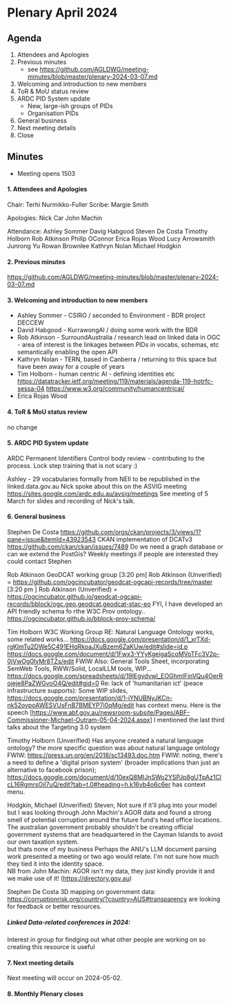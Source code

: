 # Plenary April 2024

## Agenda

1. Attendees and Apologies
2. Previous minutes
    * see <https://github.com/AGLDWG/meeting-minutes/blob/master/plenary-2024-03-07.md> 
3. Welcoming and introduction to new members
4. ToR & MoU status review
5. ARDC PID System update
    * New, large-ish groups of PIDs
    * Organisation PIDs
7. General business
8. Next meeting details
9. Close 

## Minutes 

* Meeting opens 1503
  
#### 1. Attendees and Apologies

Chair: Terhi Nurmikko-Fuller
Scribe: Margie Smith

Apologies: 
Nick Car
John Machin

Attendance:
Ashley Sommer
Davig Habgood
Steven De Costa
Timothy Holborn
Rob Atkinson
Phillp OConnor
Erica Rojas Wood
Lucy Arrowsmith
Junrong Yu
Rowan Brownlee
Kathryn Nolan
Michael Hodgkin

#### 2. Previous minutes

<https://github.com/AGLDWG/meeting-minutes/blob/master/plenary-2024-03-07.md> 

#### 3. Welcoming and introduction to new members

* Ashley Sommer - CSIRO / seconded to Environment - BDR project DECCEW
* David Habgood - KurrawongAI / doing some work with the BDR
* Rob Atkinson - SurroundAustralia / research lead on linked data in OGC - area of interest is the linkages between PIDs in vocabs, schemas, etc semantically enabling the open API
* Kathryn Nolan - TERN, based in Canberra / returning to this space but have been away for a couple of years
* Tim Holborn - human centric AI - defining identities etc https://datatracker.ietf.org/meeting/119/materials/agenda-119-hotrfc-sessa-04 https://www.w3.org/community/humancentricai/
* Erica Rojas Wood

#### 4. ToR & MoU status review
no change

#### 5. ARDC PID System update
ARDC Permanent Identifiers
Control body review - contributing to the process. Lock step training that is not scary :)

Ashley - 29 vocabularies formally from NEII to be republished in the linked.data.gov.au
Nick spoke about this on the ASVIG meeting https://sites.google.com/ardc.edu.au/avsig/meetings
See meeting of 5 March for slides and recording of Nick's talk. 

#### 6. General business

Stephen De Costa
https://github.com/orgs/ckan/projects/3/views/1?pane=issue&itemId=43923543 CKAN implementation of DCATv3
https://github.com/ckan/ckan/issues/7489
Do we need a graph database or can we extend the PostGis?
Weekly meetings if people are interested they could contact Stephen

Rob Atkinson
GeoDCAT working group
[3:20 pm] Rob Atkinson (Unverified) = https://github.com/ogcincubator/geodcat-ogcapi-records/tree/master
[3:20 pm ] Rob Atkinson (Unverified) = https://ogcincubator.github.io/geodcat-ogcapi-records/bblock/ogc.geo.geodcat.geodcat-stac-eo
FYI, I have developed an API friendly schema fo rthe W3C Prov ontology..  https://ogcincubator.github.io/bblock-prov-schema/ 

Tim Holborn
W3C Working Group
RE: Natural Language Ontology works, some related works...
https://docs.google.com/presentation/d/1_xrTXd-rgKlmTu2DWe5C491EHqRkoaJXuBzem6ZaKUw/edit#slide=id.p
https://docs.google.com/document/d/1Fwx3-YYyKgeigaScoMVoTFc3V2p-0jVwOg0IvMr8TZs/edit
FWIW Also: General Tools Sheet, incorporating SemWeb Tools, RWW/Solid, LocalLLM tools, WIP...
https://docs.google.com/spreadsheets/d/19IEgvdvwl_EOGhmIFinVQu4OerRojeje8PaZWGvoO4Q/edit#gid=0
Re: lack of 'humanitarian ict' (peace infrastructure supports):
Some WIP slides, https://docs.google.com/presentation/d/1-iYNUBNyJKCn-nk52ovpoAWESVUsFnB7BMEYP7i0qMg/edit has context menu.
Here is the speech [https://www.abf.gov.au/newsroom-subsite/Pages/ABF-Commissioner-Michael-Outram-05-04-2024.aspx] I mentioned the last third talks about the Targeting 3.0 system

Timothy Holborn (Unverified)
Has anyone created a natural language ontology?
the more specific question was about natural language ontology
FWIW: https://press.un.org/en/2018/sc13493.doc.htm 
FWIW: noting, there's a need to define a 'digital prison system' (broader implications than just an alternative to facebook prison);
https://docs.google.com/document/d/10exQ8MIJnSWo2YSPJp8gUTpAz1ClcL16RgmrsOiI7uQ/edit?tab=t.0#heading=h.k16vb4o6c6er
has context menu.

Hodgkin, Michael (Unverified)
Steven, Not sure if it'll plug into your model but I was looking through John Machin's AGOR data and found a strong smell of potential corruption around the future fund's head office locations.  
The australian government probably shouldn't be creating official government systems that are headquartered in the Cayman Islands to avoid our own taxation system.  
but thats none of my business
Perhaps the ANU's LLM document parsing work presented a meeting or two ago would relate.  I'm not sure how much they tied it into the identity space.  
NB from John Machin: AGOR isn't my data, they just kindly provide it and we make use of it! (https://directory.gov.au)

Stephen De Costa
3D mapping on government data: https://corruptionrisk.org/country/?country=AUS#transparency are looking for feedback or better resources.

##### Linked Data-related conferences in 2024:
Interest in group for findging out what other people are working on so creating this resource is useful

#### 7. Next meeting details

Next meeting will occur on 2024-05-02.

#### 8. Monthly Plenary closes 
